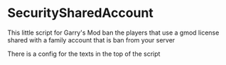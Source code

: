 # SecuritySharedAccount
This little script for Garry's Mod ban the players that use a gmod license shared with a family account that is ban from your server

There is a config for the texts in the top of the script
